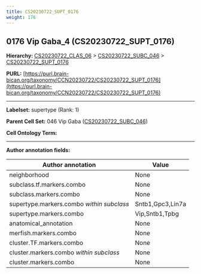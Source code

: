 ```yaml
---
title: CS20230722_SUPT_0176
weight: 176
---
```

## 0176 Vip Gaba_4 (CS20230722_SUPT_0176)
<b>Hierarchy: </b>
[CS20230722_CLAS_06](../CS20230722_CLAS_06) >
[CS20230722_SUBC_046](../CS20230722_SUBC_046) >
[CS20230722_SUPT_0176](../CS20230722_SUPT_0176)

**PURL:** [https://purl.brain-bican.org/taxonomy/CCN20230722/CS20230722_SUPT_0176](https://purl.brain-bican.org/taxonomy/CCN20230722/CS20230722_SUPT_0176)

---


**Labelset:** supertype (Rank: 1)

**Parent Cell Set:** 046 Vip Gaba ([CS20230722_SUBC_046](../CS20230722_SUBC_046))



**Cell Ontology Term:** 

[MARKER GENES.]: #


---

[TRANSFERRED ANNOTATIONS.]: #


[AUTHOR ANNOTATION FIELDS.]: #


**Author annotation fields:**

| Author annotation | Value |
|-------------------|-------|
|neighborhood|None|
|subclass.tf.markers.combo|None|
|subclass.markers.combo|None|
|supertype.markers.combo _within subclass_|Sntb1,Gpc3,Lin7a|
|supertype.markers.combo|Vip,Sntb1,Tpbg|
|anatomical_annotation|None|
|merfish.markers.combo|None|
|cluster.TF.markers.combo|None|
|cluster.markers.combo _within subclass_|None|
|cluster.markers.combo|None|

